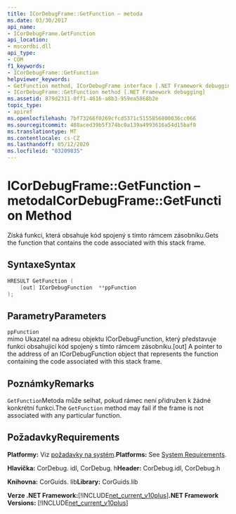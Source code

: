 ```yaml
---
title: ICorDebugFrame::GetFunction – metoda
ms.date: 03/30/2017
api_name:
- ICorDebugFrame.GetFunction
api_location:
- mscordbi.dll
api_type:
- COM
f1_keywords:
- ICorDebugFrame::GetFunction
helpviewer_keywords:
- GetFunction method, ICorDebugFrame interface [.NET Framework debugging]
- ICorDebugFrame::GetFunction method [.NET Framework debugging]
ms.assetid: 879d2311-0ff1-4616-a8b3-959ea5868b2e
topic_type:
- apiref
ms.openlocfilehash: 7bf73266f0269cfcd5371c5155856800036cc066
ms.sourcegitcommit: 488aced39b5f374bc0a139a4993616a54d15baf0
ms.translationtype: MT
ms.contentlocale: cs-CZ
ms.lasthandoff: 05/12/2020
ms.locfileid: "83209835"
---
```

# <a name="icordebugframegetfunction-method"></a><span data-ttu-id="c7548-102">ICorDebugFrame::GetFunction – metoda</span><span class="sxs-lookup"><span data-stu-id="c7548-102">ICorDebugFrame::GetFunction Method</span></span>
<span data-ttu-id="c7548-103">Získá funkci, která obsahuje kód spojený s tímto rámcem zásobníku.</span><span class="sxs-lookup"><span data-stu-id="c7548-103">Gets the function that contains the code associated with this stack frame.</span></span>  
  
## <a name="syntax"></a><span data-ttu-id="c7548-104">Syntaxe</span><span class="sxs-lookup"><span data-stu-id="c7548-104">Syntax</span></span>  
  
```cpp  
HRESULT GetFunction (  
    [out] ICorDebugFunction  **ppFunction  
);  
```  
  
## <a name="parameters"></a><span data-ttu-id="c7548-105">Parametry</span><span class="sxs-lookup"><span data-stu-id="c7548-105">Parameters</span></span>  
 `ppFunction`  
 <span data-ttu-id="c7548-106">mimo Ukazatel na adresu objektu ICorDebugFunction, který představuje funkci obsahující kód spojený s tímto rámcem zásobníku.</span><span class="sxs-lookup"><span data-stu-id="c7548-106">[out] A pointer to the address of an ICorDebugFunction object that represents the function containing the code associated with this stack frame.</span></span>  
  
## <a name="remarks"></a><span data-ttu-id="c7548-107">Poznámky</span><span class="sxs-lookup"><span data-stu-id="c7548-107">Remarks</span></span>  
 <span data-ttu-id="c7548-108">`GetFunction`Metoda může selhat, pokud rámec není přidružen k žádné konkrétní funkci.</span><span class="sxs-lookup"><span data-stu-id="c7548-108">The `GetFunction` method may fail if the frame is not associated with any particular function.</span></span>  
  
## <a name="requirements"></a><span data-ttu-id="c7548-109">Požadavky</span><span class="sxs-lookup"><span data-stu-id="c7548-109">Requirements</span></span>  
 <span data-ttu-id="c7548-110">**Platformy:** Viz [požadavky na systém](../../get-started/system-requirements.md).</span><span class="sxs-lookup"><span data-stu-id="c7548-110">**Platforms:** See [System Requirements](../../get-started/system-requirements.md).</span></span>  
  
 <span data-ttu-id="c7548-111">**Hlavička:** CorDebug. idl, CorDebug. h</span><span class="sxs-lookup"><span data-stu-id="c7548-111">**Header:** CorDebug.idl, CorDebug.h</span></span>  
  
 <span data-ttu-id="c7548-112">**Knihovna:** CorGuids. lib</span><span class="sxs-lookup"><span data-stu-id="c7548-112">**Library:** CorGuids.lib</span></span>  
  
 <span data-ttu-id="c7548-113">**Verze .NET Framework:**[!INCLUDE[net_current_v10plus](../../../../includes/net-current-v10plus-md.md)]</span><span class="sxs-lookup"><span data-stu-id="c7548-113">**.NET Framework Versions:** [!INCLUDE[net_current_v10plus](../../../../includes/net-current-v10plus-md.md)]</span></span>
